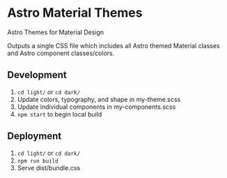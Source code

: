 # Astro Material Themes

Astro Themes for Material Design

Outputs a single CSS file which includes all Astro themed Material classes and Astro component classes/colors.

## Development

1. `cd light/` or `cd dark/`
2. Update colors, typography, and shape in my-theme.scss
3. Update individual components in my-components.scss
4. `npm start` to begin local build

## Deployment

1. `cd light/` or `cd dark/`
2. `npm run build`
3. Serve dist/bundle.css
